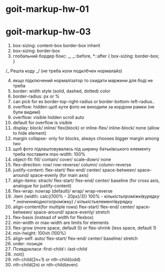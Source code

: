 # goit-markup-hw-01

  <!-- також можно включити форматування через ctrl+shift+p -> format document -> prettier -->
  <!-- to navigae fast between recent folders/workspaces just click shortcut ctrl+/ -->

<!-- <a href="">Логотип сайту компанії</a> код для логотипу, він буде як текст -->
<!-- mdn and css.in.ua to check html tegs -->

<!-- font-weight - for example 500 (medium), 400 (normal), 700 (bold)  - -->
<!-- font-style normal, italic, oblique, initial, inherit  | -->
<!-- text-transform: none | uppercase | lowercase | capitalize -->
<!-- text-align: left | right | center | justify -->
<!-- line-height - міжрядковий інтервал -->
<!-- letter-spacing інтервал між символами -->
<!-- text-decoration: none | underline | line-through | overline -->
<!-- list-style-type: none; to remove bullets in ul in css -->

# goit-markup-hw-03

1. box-sizing: content-box border-box inherit
2. box-sizing: border-box
3. глобальний бордер бокс: _, _::before, \*::after { box-sizing: border-box; }

/_ Решта коду _/ (не треба коли подклбчен нормалайз)

4. якщо підключений нормалізатор то скидати маржини для боді не треба
5. border: width style (solid, dashed, dotted) color
6. border-radius: px or %
7. can pick for ex border-top-right-radius or border-bottom-left-radius..
8. overflow: hidden щоб кути фото не виходили за кордони рамки (не були видимі)
9. overflow: visible hidden scroll auto
10. default for overflow is visible
11. display: block/ inline/ flex(block) or inline-flex/ inline-block/ none
    (allow to hide element)
12. margin collapse- only for blocks, always chooses bigger margin among two
13. щоб фото підлаштовувалась під ширину батьківського елементу треба поставити
    max-width: 100%
14. object-fit: fill/ contain/ cover/ scale-down/ none
15. flex-direction: row/ row-reverse/ column/ column-reverse
16. justify-content: flex-start/ flex-end/ center/ space-between/ space-around/
    space-evenly (for main axis)
17. align-items: strach/ flex-start/ flex-end/ center/ baseline (for cross axis,
    analogue for justify-content)
18. flex-wrap: nowrap (default)/ wrap/ wrap-reverse
19. .item {width: calc((100% - 20px)/3)} 100% - кількість*проміжків*у*рядку \*
    значення*одного*проміжку) / кількість*елементів*у*рядку
20. align-content(for multiple rows) flex-start/ flex-end/ center/
    space-between/ space-around/ space-evenly/ stretch
21. flex-basis (instead of width for flexbox)
22. min-width or max-width are limits for elements
23. flex-grow (more space, default 0) or flex-shrink (less space, default 1)
24. min-height: 100vh (100%)
25. align-self: auto/ flex-start/ flex-end/ center/ baseline/ stretch
26. order: позиція
27. Псевдокласи :first-child і :last-child
28. :not()
29. nth-child(2n+1) or nth-child(odd)
30. nth-child(2n) or nth-child(even)
